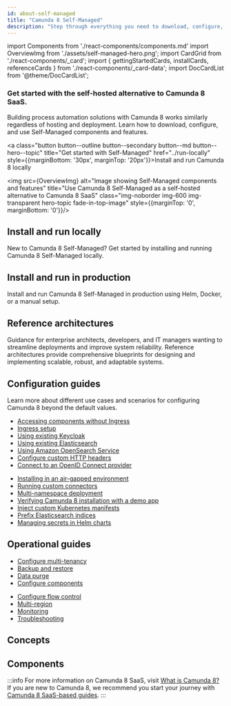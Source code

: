 ```yaml
---
id: about-self-managed
title: "Camunda 8 Self-Managed"
description: "Step through everything you need to download, configure, and work with components of Camunda 8 Self-Managed, a self-hosted alternative to using Camunda 8 SaaS."
---
```


import Components from './react-components/components.md'
import OverviewImg from './assets/self-managed-hero.png';
import CardGrid from './react-components/\_card';
import { gettingStartedCards, installCards, referenceCards } from './react-components/\_card-data';
import DocCardList from '@theme/DocCardList';

<h3 style={{marginTop: '-10px', marginBottom: '60px', fontWeight: 'normal'}}>Get started with the self-hosted alternative to Camunda 8 SaaS.</h3>

<div class="double-column-container">
<div class="double-column-left"  style={{marginRight: '50px', flex: '1.35'}}>

Building process automation solutions with Camunda 8 works similarly regardless of hosting and deployment. Learn how to download, configure, and use Self-Managed components and features.

<a class="button button--outline button--secondary button--md button--hero--topic" title="Get started with Self-Managed" href="../run-locally" style={{marginBottom: '30px', marginTop: '20px'}}>Install and run Camunda 8 locally</a>

</div>
<div class="double-column-right" style={{flex: '1'}}>

<img src={OverviewImg} alt="Image showing Self-Managed components and features" title="Use Camunda 8 Self-Managed as a self-hosted alternative to Camunda 8 SaaS" class="img-noborder img-600 img-transparent hero-topic fade-in-top-image" style={{marginTop: '0', marginBottom: '0'}}/>

</div>
</div>

## Install and run locally

New to Camunda 8 Self-Managed? Get started by installing and running Camunda 8 Self-Managed locally.

<CardGrid card={gettingStartedCards} />

## Install and run in production

Install and run Camunda 8 Self-Managed in production using Helm, Docker, or a manual setup.

<CardGrid card={installCards} />

## Reference architectures

Guidance for enterprise architects, developers, and IT managers wanting to streamline deployments and improve system reliability. Reference architectures provide comprehensive blueprints for designing and implementing scalable, robust, and adaptable systems.

<CardGrid card={referenceCards} />

## Configuration guides

Learn more about different use cases and scenarios for configuring Camunda 8 beyond the default values.

<div class="double-column-container">
<div class="double-column-left"  style={{marginRight: '30px', flex: '1'}}>

- [Accessing components without Ingress](/self-managed/setup/guides/accessing-components-without-ingress.md)
- [Ingress setup](/self-managed/setup/guides/ingress-setup.md)
- [Using existing Keycloak](/self-managed/setup/guides/using-existing-keycloak.md)
- [Using existing Elasticsearch](/self-managed/setup/guides/using-existing-elasticsearch.md)
- [Using Amazon OpenSearch Service](/self-managed/setup/guides/using-existing-opensearch.md)
- [Configure custom HTTP headers](/self-managed/setup/guides/configure-db-custom-headers.md)
- [Connect to an OpenID Connect provider](/self-managed/setup/guides/connect-to-an-oidc-provider.md)

</div>
<div class="double-column-right" style={{flex: '1'}}>

- [Installing in an air-gapped environment](/self-managed/setup/guides/air-gapped-installation.md)
- [Running custom connectors](/self-managed/setup/guides/running-custom-connectors.md)
- [Multi-namespace deployment](/self-managed/setup/guides/multi-namespace-deployment.md)
- [Verifying Camunda 8 installation with a demo app](/self-managed/setup/guides/installing-payment-example.md)
- [Inject custom Kubernetes manifests](/self-managed/setup/guides/add-extra-manifests.md)
- [Prefix Elasticsearch indices](/self-managed/setup/guides/configure-elastcisearch-prefix-indices.md)
- [Managing secrets in Helm charts](/self-managed/setup/guides/secret-management.md)

</div>
</div>

## Operational guides

<div class="double-column-container">
<div class="double-column-left"  style={{marginRight: '30px', flex: '1'}}>

- [Configure multi-tenancy](/self-managed/operational-guides/configure-multi-tenancy.md)
- [Backup and restore](/self-managed/operational-guides/backup-restore/backup-and-restore.md)
- [Data purge](/self-managed/operational-guides/data-purge.md)
- [Configure components](/self-managed/operational-guides/application-configs.md)

</div>
<div class="double-column-right" style={{flex: '1'}}>

- [Configure flow control](/self-managed/operational-guides/configure-flow-control/configure-flow-control.md)
- [Multi-region](/self-managed/operational-guides/multi-region/dual-region-ops.md)
- [Monitoring](/self-managed/operational-guides/monitoring/log-levels.md)
- [Troubleshooting](/self-managed/operational-guides/troubleshooting/troubleshooting.md)

</div>
</div>

## Concepts

## Components

:::info
For more information on Camunda 8 SaaS, visit [What is Camunda 8?](/components/components-overview.md) If you are new to Camunda 8, we recommend you start your journey with [Camunda 8 SaaS-based guides](../../guides/).
:::
